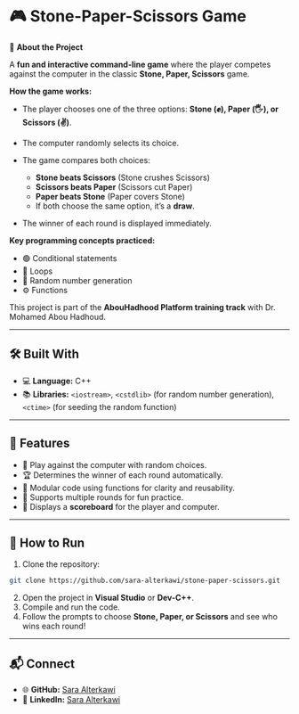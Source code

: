 
# 🎮 Stone-Paper-Scissors Game

🎯 **About the Project**

A **fun and interactive command-line game** where the player competes against the computer in the classic **Stone, Paper, Scissors** game.

**How the game works:**

* The player chooses one of the three options: **Stone (✊), Paper (🖐), or Scissors (✌️)**.
* The computer randomly selects its choice.
* The game compares both choices:

  * **Stone beats Scissors** (Stone crushes Scissors)
  * **Scissors beats Paper** (Scissors cut Paper)
  * **Paper beats Stone** (Paper covers Stone)
  * If both choose the same option, it’s a **draw**.
* The winner of each round is displayed immediately.

**Key programming concepts practiced:**

* 🟢 Conditional statements
* 🔄 Loops
* 🎲 Random number generation
* ⚙️ Functions

This project is part of the **AbouHadhood Platform training track** with Dr. Mohamed Abou Hadhoud.

---

## 🛠 Built With

* 💻 **Language:** C++
* 📚 **Libraries:** `<iostream>`, `<cstdlib>` (for random number generation), `<ctime>` (for seeding the random function)

---

## 🚀 Features

* 🎯 Play against the computer with random choices.
* 🏆 Determines the winner of each round automatically.
* 🧩 Modular code using functions for clarity and reusability.
* 🔄 Supports multiple rounds for fun practice.
* 📝 Displays a **scoreboard** for the player and computer.

---

## 🔧 How to Run

1. Clone the repository:

```bash
git clone https://github.com/sara-alterkawi/stone-paper-scissors.git
```

2. Open the project in **Visual Studio** or **Dev-C++**.
3. Compile and run the code.
4. Follow the prompts to choose **Stone, Paper, or Scissors** and see who wins each round!

---

## 📬 Connect

* 🌐 **GitHub:** [Sara Alterkawi](https://github.com/sara-alterkawi)
* 💼 **LinkedIn:** [Sara Alterkawi](https://www.linkedin.com/in/sara-alterkawi-911526101/)
